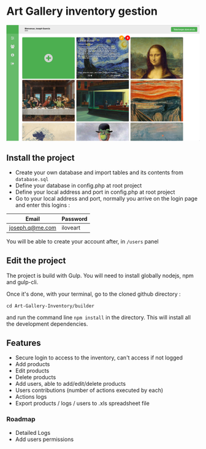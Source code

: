 # Art Gallery inventory gestion

![alt text](https://github.com/jozephhh/Art-Gallery-Inventory/raw/master/src/img/screenshot.png "Screenshot of the project")
## Install the project
+ Create your own database and import tables and its contents from `database.sql`
+  Define your database in config.php at root project
+  Define your local address and port in config.php at root project
+ Go to your local address and port, normally you arrive on the login page and enter this logins :

| Email | Password |
| --- | --- |
| joseph.q@me.com | iloveart |
You will be able to create your account after, in `/users` panel

## Edit the project
The project is build with Gulp. You will need to install globally nodejs, npm and gulp-cli.

Once it's done, with your terminal, go to the cloned github directory :
````
cd Art-Gallery-Inventory/builder
````
 and run the command line `npm install` in the directory. This will install all the development dependencies.

## Features
+   Secure login to access to the inventory, can't access if not logged
+   Add products
+   Edit products
+   Delete products
+   Add users, able to add/edit/delete products
+   Users contributions (number of actions executed by each)
+   Actions logs
+   Export products / logs / users to .xls spreadsheet file


### Roadmap

+   Detailed Logs
+   Add users permissions
